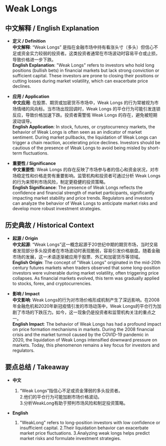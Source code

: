 # Weak Longs

## 中文解释 / English Explanation

* **定义 / Definition**  
  **中文解释**: “Weak Longs” 是指在金融市场中持有看涨头寸（多头）但信心不足或资金实力较弱的投资者。这类投资者通常在市场波动时容易平仓或止损，导致价格进一步下跌。  
  **English Explanation**: "Weak Longs" refers to investors who hold long positions (bullish bets) in financial markets but lack strong conviction or sufficient capital. These investors are prone to closing their positions or cutting losses during market volatility, which can exacerbate price declines.

* **应用 / Application**  
  **中文应用**: 在股票、期货或加密货币市场中，Weak Longs 的行为常被视为市场情绪的风向标。当市场出现回调时，Weak Longs 的平仓行为可能引发连锁反应，导致价格加速下跌。投资者需警惕 Weak Longs 的存在，避免被短期波动误导。  
  **English Application**: In stock, futures, or cryptocurrency markets, the behavior of Weak Longs is often seen as an indicator of market sentiment. During market pullbacks, the liquidation of Weak Longs can trigger a chain reaction, accelerating price declines. Investors should be cautious of the presence of Weak Longs to avoid being misled by short-term fluctuations.

* **重要性 / Significance**  
  **中文重要性**: Weak Longs 的存在反映了市场参与者的信心和资金状况，对市场稳定性和价格走势有重要影响。监管机构和投资者可通过分析 Weak Longs 的行为来预判市场风险，制定更稳健的投资策略。  
  **English Significance**: The presence of Weak Longs reflects the confidence and financial strength of market participants, significantly impacting market stability and price trends. Regulators and investors can analyze the behavior of Weak Longs to anticipate market risks and develop more robust investment strategies.

## 历史典故 / Historical Context

* **起源 / Origin**  
  **中文起源**: “Weak Longs”这一概念起源于20世纪中期的期货市场，当时交易者发现部分多头投资者在市场波动时表现脆弱，容易引发价格崩盘。随着金融市场的发展，这一术语逐渐被应用于股票、外汇和加密货币等领域。  
  **English Origin**: The concept of "Weak Longs" originated in the mid-20th century futures markets when traders observed that some long-position investors were vulnerable during market volatility, often triggering price collapses. As financial markets evolved, this term was gradually applied to stocks, forex, and cryptocurrencies.

* **影响 / Impact**  
  **中文影响**: Weak Longs的行为对市场价格形成机制产生了深远影响。在2008年金融危机和2020年新冠疫情引发的市场动荡中，Weak Longs的平仓行为加剧了市场的下跌压力。如今，这一现象仍是投资者和监管机构关注的重点之一。  
  **English Impact**: The behavior of Weak Longs has had a profound impact on price formation mechanisms in markets. During the 2008 financial crisis and the market turmoil caused by the COVID-19 pandemic in 2020, the liquidation of Weak Longs intensified downward pressure on markets. Today, this phenomenon remains a key focus for investors and regulators.

## 要点总结 / Takeaway

* **中文**  
  1. “Weak Longs”指信心不足或资金薄弱的多头投资者。  
  2.他们的平仓行为可能加剧市场价格波动。  
  3.分析WeakLong有助于预判市场风险和制定投资策略。

* **English**  
  1. "WeakLong" refers to long-position investors with low confidence or insufficient capital.
  2.Their liquidation behavior can exacerbate market price fluctuations.
  3.Analyzing weak longs helps predict market risks and formulate investment strategies.